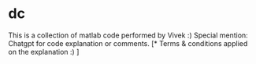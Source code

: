 # dc
This is a collection of matlab code performed by Vivek :)
Special mention: Chatgpt for code explanation or comments. [* Terms & conditions applied on the explanation :) ]
